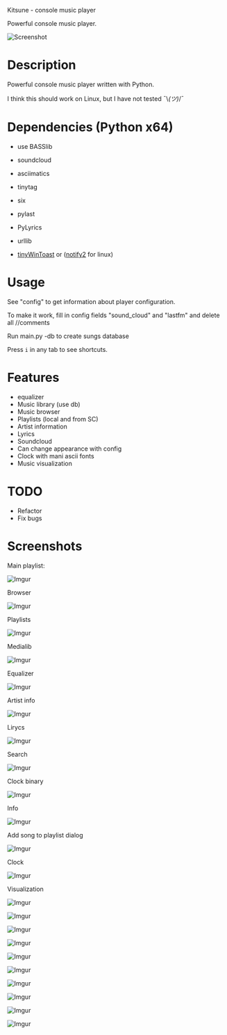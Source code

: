 Kitsune - console music player


Powerful console music player.

![Screenshot](https://github.com/J-CITY/Kitsune/blob/master/screens/main.png)

# Description
Powerful console music player written with Python.

I think this should work on Linux, but I have not tested ¯\\_(ツ)_/¯

# Dependencies (Python x64)
* use BASSlib

* soundcloud
* asciimatics
* tinytag
* six
* pylast
* PyLyrics
* urllib
* [tinyWinToast](https://github.com/J-CITY/tinyWinToast "tinyWinToast") or ([notify2](https://pypi.org/project/notify2/ "notify2") for linux)

# Usage

See "config" to get information about player configuration.

To make it work, fill in config fields "sound_cloud" and "lastfm" and delete all //comments

Run main.py -db to create sungs database

Press `i` in any tab to see shortcuts.

# Features

* equalizer
* Music library (use db)
* Music browser
* Playlists (local and from SC)
* Artist information
* Lyrics
* Soundcloud
* Can change appearance with config
* Clock with mani ascii fonts
* Music visualization

# TODO

* Refactor
* Fix bugs

# Screenshots

Main playlist:

![Imgur](https://github.com/J-CITY/Kitsune/blob/master/screens/0.jpg)

Browser

![Imgur](https://github.com/J-CITY/Kitsune/blob/master/screens/1.jpg)

Playlists

![Imgur](https://github.com/J-CITY/Kitsune/blob/master/screens/2.jpg)

Medialib

![Imgur](https://github.com/J-CITY/Kitsune/blob/master/screens/3.jpg)

Equalizer

![Imgur](https://github.com/J-CITY/Kitsune/blob/master/screens/4.jpg)

Artist info

![Imgur](https://github.com/J-CITY/Kitsune/blob/master/screens/5.jpg)

Lirycs

![Imgur](https://github.com/J-CITY/Kitsune/blob/master/screens/6.jpg)

Search

![Imgur](https://github.com/J-CITY/Kitsune/blob/master/screens/7.jpg)

Clock binary

![Imgur](https://github.com/J-CITY/Kitsune/blob/master/screens/8.jpg)

Info

![Imgur](https://github.com/J-CITY/Kitsune/blob/master/screens/9.jpg)

Add song to playlist dialog

![Imgur](https://github.com/J-CITY/Kitsune/blob/master/screens/10.jpg)

Clock

![Imgur](https://github.com/J-CITY/Kitsune/blob/master/screens/11.jpg)

Visualization

![Imgur](https://github.com/J-CITY/Kitsune/blob/master/screens/0.jpg)

![Imgur](https://github.com/J-CITY/Kitsune/blob/master/screens/12.jpg)

![Imgur](https://github.com/J-CITY/Kitsune/blob/master/screens/13.jpg)

![Imgur](https://github.com/J-CITY/Kitsune/blob/master/screens/14.jpg)

![Imgur](https://github.com/J-CITY/Kitsune/blob/master/screens/15.jpg)

![Imgur](https://github.com/J-CITY/Kitsune/blob/master/screens/16.jpg)

![Imgur](https://github.com/J-CITY/Kitsune/blob/master/screens/17.jpg)

![Imgur](https://github.com/J-CITY/Kitsune/blob/master/screens/18.jpg)

![Imgur](https://github.com/J-CITY/Kitsune/blob/master/screens/19.jpg)

![Imgur](https://github.com/J-CITY/Kitsune/blob/master/screens/20.jpg)

